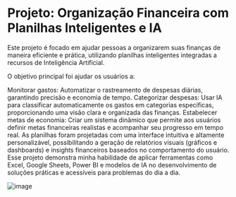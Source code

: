 # Projeto: Organização Financeira com Planilhas Inteligentes e IA

Este projeto é focado em ajudar pessoas a organizarem suas finanças de maneira eficiente e prática, utilizando planilhas inteligentes integradas a recursos de Inteligência Artificial.

O objetivo principal foi ajudar os usuários a:

Monitorar gastos: Automatizar o rastreamento de despesas diárias, garantindo precisão e economia de tempo.
Categorizar despesas: Usar IA para classificar automaticamente os gastos em categorias específicas, proporcionando uma visão clara e organizada das finanças.
Estabelecer metas de economia: Criar um sistema dinâmico que permite aos usuários definir metas financeiras realistas e acompanhar seu progresso em tempo real.
As planilhas foram projetadas com uma interface intuitiva e altamente personalizável, possibilitando a geração de relatórios visuais (gráficos e dashboards) e insights financeiros baseados no comportamento do usuário. Esse projeto demonstra minha habilidade de aplicar ferramentas como Excel, Google Sheets, Power BI e modelos de IA no desenvolvimento de soluções práticas e acessíveis para problemas do dia a dia.

![image](https://github.com/user-attachments/assets/472e30bb-9af8-4028-847f-6734bb3e3cd2)
